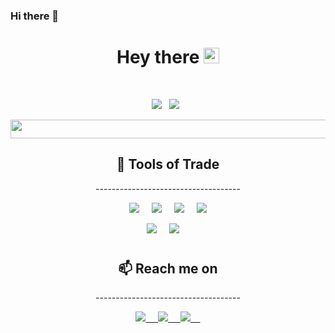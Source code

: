 ### Hi there 👋

<!--
**amanesque/amanesque** is a ✨ _special_ ✨ repository because its `README.md` (this file) appears on your GitHub profile.
-->


<!-- </p align="center">
<img src="https://hacknplan.com/wp-content/uploads/2015/10/solo-developers.png" /> -->

<h1 align="center"> Hey there <img src="https://raw.githubusercontent.com/nixin72/nixin72/master/wave.gif" width="25px">
</h1>

<p align="center">
</p> &nbsp;

<p align="center">
 <img src="https://badges.pufler.dev/years/amanesque"/> &nbsp;
 <img src="https://badges.pufler.dev/repos/amanesque"/> &nbsp;
</p>

<p align="center">
<img src="https://i.imgur.com/NTdxsUv.gif" height= "30" width="1000"/>
</p>

<h2 align="center"> 🔭 Tools of Trade</h2>
<p align="center">------------------------------------</p>

<p align="center">
<img src="https://img.shields.io/badge/c++-%2300599C.svg?style=for-the-badge&logo=c%2B%2B&logoColor=white"/> &nbsp;&nbsp;&nbsp;
<img src="https://img.shields.io/badge/c%23-%23239120.svg?style=for-the-badge&logo=c-sharp&logoColor=white"/> &nbsp;&nbsp;&nbsp;
<img src="https://img.shields.io/badge/unrealengine-%23313131.svg?style=for-the-badge&logo=unrealengine&logoColor=white"/> &nbsp;&nbsp;&nbsp;
<img src="https://img.shields.io/badge/unity-%23000000.svg?style=for-the-badge&logo=unity&logoColor=white"/>
<p align="center">
<img src="https://img.shields.io/badge/git-%23F05033.svg?style=for-the-badge&logo=git&logoColor=white"/> &nbsp;&nbsp;&nbsp;
<img src="https://img.shields.io/badge/github-%23121011.svg?style=for-the-badge&logo=github&logoColor=white"/> &nbsp;&nbsp;&nbsp;
</p>

<h1></h1>

<h2  align="center">📫 Reach me on</h2>
<p align="center">------------------------------------</p>

<p align="center">
<a href="mailto: amanvrma5799@gmail.com">
<img src="https://img.shields.io/badge/Gmail-D14836?style=for-the-badge&logo=gmail&logoColor=white"/> &nbsp;&nbsp;&nbsp;
</a>
<a href="https://www.linkedin.com/in/aman-verma-7b36941a0/">
 <img src="https://img.shields.io/badge/linkedin-%230077B5.svg?style=for-the-badge&logo=linkedin&logoColor=white"/> &nbsp;&nbsp;&nbsp;
 </a>
 <a href="">
 <img src="https://img.shields.io/badge/amanesque-%231DA1F2.svg?style=for-the-badge&logo=Twitter&logoColor=white"/> &nbsp;&nbsp;&nbsp;
 </a>
 <!-- <a href="https://open.spotify.com/user/wzqoocoaoq9svyw4u7u53fbpd?si=b6f5f67a17ad47ce">
 <img src="https://img.shields.io/badge/Spotify-1ED760?style=for-the-badge&logo=spotify&logoColor=white"/> &nbsp;&nbsp;&nbsp; -->
</p>

<!-- <h2 align="center">
  My Contribution Graph <img src="https://media.giphy.com/media/xUA7aZeLE2e0P7Znz2/giphy.gif" width="50">
</h2>
<p align="center">
  <img src="https://github.com/amanesque/amanesque/raw/output/github-contribution-grid-snake.svg" alt="snake"></center>
</p> -->

<!-- <p align="center">
<a href="">
Personal Website -->
